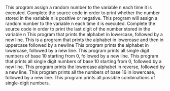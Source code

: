 This program assign a random number to the variable n each time it is executed. Complete the source code in order to print whether the number stored in the variable n is positive or negative.
This program will assign a random number to the variable n each time it is executed. Complete the source code in order to print the last digit of the number stored in the variable n
This program that prints the alphabet in lowercase, followed by a new line.
This is a program that prints the alphabet in lowercase and then in uppercase followed by a newline
This program prints the alphabet in lowercase, followed by a new line.
This program prints all single digit numbers of base 10 starting from 0, followed by a new line.
This program that prints all single digit numbers of base 10 starting from 0, followed by a new line.
This program prints the lowercase alphabet in reverse, followed by a new line.
This program prints all the numbers of base 16 in lowercase, followed by a new line.
This program prints all possible combinations of single-digit numbers.
